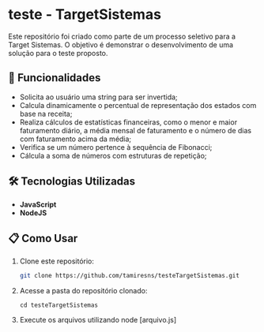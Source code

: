 # teste - TargetSistemas

Este repositório foi criado como parte de um processo seletivo para a Target Sistemas. O objetivo é demonstrar o desenvolvimento de uma solução para o teste proposto.

## 🚀 Funcionalidades

- Solicita ao usuário uma string para ser invertida;
- Calcula dinamicamente o percentual de representação dos estados com base na receita;
- Realiza cálculos de estatísticas financeiras, como o menor e maior faturamento diário, a média mensal de faturamento e o número de dias com faturamento acima da média;
- Verifica se um número pertence à sequência de Fibonacci;
- Cálcula a soma de números com estruturas de repetição;

## 🛠️ Tecnologias Utilizadas

- **JavaScript**
- **NodeJS**

## 📋 Como Usar

1. Clone este repositório:
   ```bash
   git clone https://github.com/tamiresns/testeTargetSistemas.git
2. Acesse a pasta do repositório clonado:
    ```
    cd testeTargetSistemas
    ```
3. Execute os arquivos utilizando node [arquivo.js]
